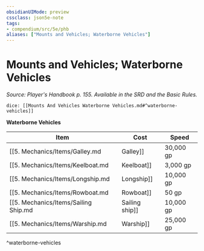 ```yaml
---
obsidianUIMode: preview
cssclass: json5e-note
tags:
- compendium/src/5e/phb
aliases: ["Mounts and Vehicles; Waterborne Vehicles"]
---
```

# Mounts and Vehicles; Waterborne Vehicles
*Source: Player's Handbook p. 155. Available in the SRD and the Basic Rules.* 

`dice: [[Mounts And Vehicles Waterborne Vehicles.md#^waterborne-vehicles]]`

**Waterborne Vehicles**

| Item | Cost | Speed |
|------|------|-------|
| [[5. Mechanics/Items/Galley.md|Galley]] | 30,000 gp | 4 mph |
| [[5. Mechanics/Items/Keelboat.md|Keelboat]] | 3,000 gp | 1 mph |
| [[5. Mechanics/Items/Longship.md|Longship]] | 10,000 gp | 3 mph |
| [[5. Mechanics/Items/Rowboat.md|Rowboat]] | 50 gp | 1½ mph |
| [[5. Mechanics/Items/Sailing Ship.md|Sailing ship]] | 10,000 gp | 2 mph |
| [[5. Mechanics/Items/Warship.md|Warship]] | 25,000 gp | 2½ mph |
^waterborne-vehicles